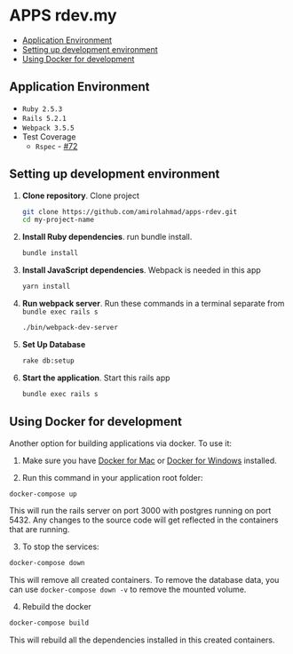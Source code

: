 # APPS rdev.my

- [Application Environment](#application-environment)
- [Setting up development environment](#setting-up-development-environment)
- [Using Docker for development](#using-docker-for-development)

## Application Environment

- `Ruby 2.5.3`
- `Rails 5.2.1`
- `Webpack 3.5.5`
- Test Coverage
  - `Rspec` - [#72](https://code.in.spdigital.io/sp-digital/rails-base/pull/72)

## Setting up development environment

1. **Clone repository**. Clone project
    ```bash
    git clone https://github.com/amirolahmad/apps-rdev.git
    cd my-project-name
    ```
2. **Install Ruby dependencies**. run bundle install.
    ```bash
    bundle install
    ```
3. **Install JavaScript dependencies**. Webpack is needed in this app
    ```bash
    yarn install
    ```
4. **Run webpack server**. Run these commands in a terminal separate from `bundle exec rails s`
    ```bash
    ./bin/webpack-dev-server
    ```
5. **Set Up Database**
    ```bash
    rake db:setup
    ```
5. **Start the application**. Start this rails app
    ```bash
    bundle exec rails s
    ```

## Using Docker for development

Another option for building applications via docker. To use it:

1. Make sure you have [Docker for Mac](https://docs.docker.com/docker-for-mac/install/) or [Docker for Windows](https://docs.docker.com/docker-for-windows/install/) installed.

2. Run this command in your application root folder:

```bash
docker-compose up
```
This will run the rails server on port 3000 with postgres running on port 5432. Any changes to the source code will
get reflected in the containers that are running.

3. To stop the services:

```bash
docker-compose down
```
This will remove all created containers. To remove the database data, you can use `docker-compose down -v` to remove
the mounted volume.

4. Rebuild the docker

```bash
docker-compose build
```
This will rebuild all the dependencies installed in this created containers.
